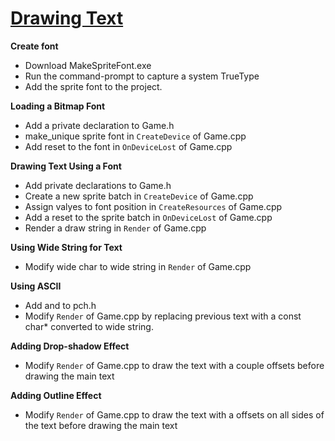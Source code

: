 # [Drawing Text](https://github.com/Microsoft/DirectXTK/wiki/Drawing-text)
**Create font**
- Download MakeSpriteFont.exe
- Run the command-prompt to capture a system TrueType
- Add the sprite font to the project.

**Loading a Bitmap Font**
- Add a private declaration to Game.h
- make_unique sprite font in `CreateDevice` of Game.cpp
- Add reset to the font in `OnDeviceLost` of Game.cpp

**Drawing Text Using a Font**
- Add private declarations to Game.h
- Create a new sprite batch in `CreateDevice` of Game.cpp
- Assign valyes to font position in `CreateResources` of Game.cpp
- Add a reset to the sprite batch in `OnDeviceLost` of Game.cpp
- Render a draw string in `Render` of Game.cpp

**Using Wide String for Text**
- Modify wide char to wide string in `Render` of Game.cpp

**Using ASCII**
- Add <locale> and <codecvt> to pch.h
- Modify `Render` of Game.cpp by replacing previous text with a const char* converted to wide string.

**Adding Drop-shadow Effect**
- Modify `Render` of Game.cpp to draw the text with a couple offsets before drawing the main text

**Adding Outline Effect**
- Modify `Render` of Game.cpp to draw the text with a offsets on all sides of the text before drawing the main text
